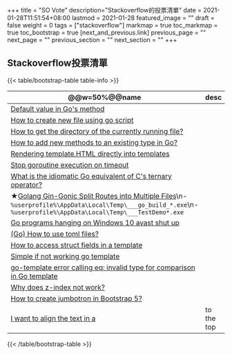 +++
title = "SO Vote"
description="Stackoverflow的投票清單"
date = 2021-01-28T11:51:54+08:00
lastmod = 2021-01-28
featured_image = ""
draft = false
weight = 0
tags = ["stackoverflow"]
markmap = true
toc_markmap = true
toc_bootstrap = true
[next_and_previous.link]
previous_page = ""
next_page = ""
previous_section = ""
next_section = ""
+++


## Stackoverflow投票清單

{{< table/bootstrap-table table-info >}}

| @@w=50%@@name | desc |
| ---- | ---- |
| [Default value in Go's method]
| [How to create new file using go script]
[How to get the directory of the currently running file?] |
[How to add new methods to an existing type in Go?] |
[Rendering template.HTML directly into templates] |
[Stop goroutine execution on timeout] |
[What is the idiomatic Go equivalent of C's ternary operator?] |
★[Golang Gin-Gonic Split Routes into Multiple Files]\n- ``%userprofile%\AppData\Local\Temp\___go_build_*.exe``\n- ``%userprofile%\AppData\Local\Temp\___TestDemo*.exe`` |
[Go programs hanging on Windows 10 avast shut up] |
[(Go) How to use toml files?] |
[How to access struct fields in a template] |
[Simple if not working go template] |
[go-template error calling eq: invalid type for comparison in Go template] |
[Why does z-index not work?] |
[How to create jumbotron in Bootstrap 5?] |
[I want to align the text in a <td> to the top] |


[Default value in Go's method]: https://stackoverflow.com/a/23650312/
[How to create new file using go script]: https://stackoverflow.com/a/46749116/
[How to get the directory of the currently running file?]: https://stackoverflow.com/a/53913521/
[How to convert interface{} to string?]: https://stackoverflow.com/a/27158543/
[How to add new methods to an existing type in Go?]: https://stackoverflow.com/a/28800807/
[Rendering template.HTML directly into templates]: https://stackoverflow.com/a/21435808/
[Stop goroutine execution on timeout]: https://stackoverflow.com/a/50579561/
[What is the idiomatic Go equivalent of C's ternary operator?]: https://stackoverflow.com/a/34636594/
[Golang Gin-Gonic Split Routes into Multiple Files]: https://stackoverflow.com/q/42967235/
[How do I list the public methods of a package in golang]: https://stackoverflow.com/q/41629293/
[Go programs hanging on Windows 10 avast shut up]: https://stackoverflow.com/a/34057027
[(Go) How to use toml files?]: https://stackoverflow.com/a/61209118
[How to access struct fields in a template]: https://stackoverflow.com/a/49230385
[Simple if not working go template]: https://stackoverflow.com/a/40495123
[go-template error calling eq: invalid type for comparison in Go template]: https://stackoverflow.com/a/51923491
[Why does z-index not work?]: https://stackoverflow.com/a/9191845
[How to create jumbotron in Bootstrap 5?]: https://stackoverflow.com/a/63142090
[I want to align the text in a <td> to the top]: https://stackoverflow.com/q/5671687/9935654

{{< /table/bootstrap-table >}}


[golang使用webAssembly的方式]: https://zhuanlan.zhihu.com/p/64873683
[github.com/anymost/Go-WebAssembly]: https://github.com/anymost/Go-WebAssembly
[Bootstrap教學 - 利用HTML + CSS，完整編寫網站外觀示範]: https://www.youtube.com/watch?v=9X1graZtuPs
